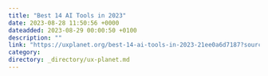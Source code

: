 ```yaml
---
title: "Best 14 AI Tools in 2023"
date: 2023-08-28 11:50:56 +0000
dateadded: 2023-08-29 00:00:50 +0100
description: ""
link: "https://uxplanet.org/best-14-ai-tools-in-2023-21ee0a6d7187?source=rss----819cc2aaeee0---4"
category:
directory: _directory/ux-planet.md
---
```

